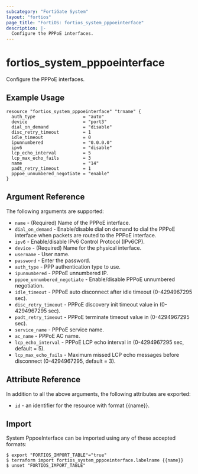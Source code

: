 ```yaml
---
subcategory: "FortiGate System"
layout: "fortios"
page_title: "FortiOS: fortios_system_pppoeinterface"
description: |-
  Configure the PPPoE interfaces.
---
```


# fortios_system_pppoeinterface
Configure the PPPoE interfaces.

## Example Usage

```hcl
resource "fortios_system_pppoeinterface" "trname" {
  auth_type                  = "auto"
  device                     = "port3"
  dial_on_demand             = "disable"
  disc_retry_timeout         = 1
  idle_timeout               = 0
  ipunnumbered               = "0.0.0.0"
  ipv6                       = "disable"
  lcp_echo_interval          = 5
  lcp_max_echo_fails         = 3
  name                       = "14"
  padt_retry_timeout         = 1
  pppoe_unnumbered_negotiate = "enable"
}
```

## Argument Reference

The following arguments are supported:

* `name` - (Required) Name of the PPPoE interface.
* `dial_on_demand` - Enable/disable dial on demand to dial the PPPoE interface when packets are routed to the PPPoE interface.
* `ipv6` - Enable/disable IPv6 Control Protocol (IPv6CP).
* `device` - (Required) Name for the physical interface.
* `username` - User name.
* `password` - Enter the password.
* `auth_type` - PPP authentication type to use.
* `ipunnumbered` - PPPoE unnumbered IP.
* `pppoe_unnumbered_negotiate` - Enable/disable PPPoE unnumbered negotiation.
* `idle_timeout` - PPPoE auto disconnect after idle timeout (0-4294967295 sec).
* `disc_retry_timeout` - PPPoE discovery init timeout value in (0-4294967295 sec).
* `padt_retry_timeout` - PPPoE terminate timeout value in (0-4294967295 sec).
* `service_name` - PPPoE service name.
* `ac_name` - PPPoE AC name.
* `lcp_echo_interval` - PPPoE LCP echo interval in (0-4294967295 sec, default = 5).
* `lcp_max_echo_fails` - Maximum missed LCP echo messages before disconnect (0-4294967295, default = 3).


## Attribute Reference

In addition to all the above arguments, the following attributes are exported:
* `id` - an identifier for the resource with format {{name}}.

## Import

System PppoeInterface can be imported using any of these accepted formats:
```
$ export "FORTIOS_IMPORT_TABLE"="true"
$ terraform import fortios_system_pppoeinterface.labelname {{name}}
$ unset "FORTIOS_IMPORT_TABLE"
```
